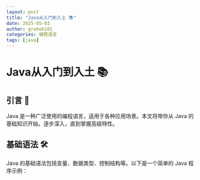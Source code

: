 ```yaml
---
layout: post
title: "Java从入门到入土 📚"
date: 2025-05-03
author: grobob101
categories: 编程语言
tags: [java]
---
```


# Java从入门到入土 📚

## 引言 🚀
Java 是一种广泛使用的编程语言，适用于各种应用场景。本文将带你从 Java 的基础知识开始，逐步深入，直到掌握高级特性。

## 基础语法 🛠️
Java 的基础语法包括变量、数据类型、控制结构等。以下是一个简单的 Java 程序示例：